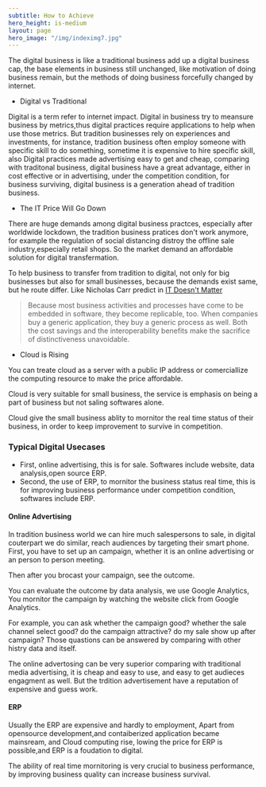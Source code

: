 ```yaml
---
subtitle: How to Achieve
hero_height: is-medium
layout: page
hero_image: "/img/indeximg7.jpg"
---
```


The digital business is like a traditional business add up a digital business cap, the base elements in business still unchanged, like motivation of doing business remain, but the methods of doing business forcefully changed by internet.

- Digital vs Traditional

Digital is a term refer to internet impact. Digital in business try to meansure business by metrics,thus digital practices require applications to help when use those metrics. But tradition businesses rely on experiences and investments, for instance, tradition business often employ someone with specific skill to do something, sometime it is expensive to hire specific skill, also Digital practices made advertising easy to get and cheap, comparing with traditonal business, digital business have a great advantage, either in cost effective or in advertising, under the competition condition, for business surviving, digital business is a generation ahead of tradition business.       

- The IT Price Will Go Down

There are huge demands among digital business practces, especially after worldwide lockdown, the tradition business pratices don't work anymore, for example the regulation of social distancing distroy the offline sale industry,especially retail shops. So the market demand an affordable solution for digital transfermation.

To help business to transfer from tradition to digital, not only for big businesses but also for small businesses, because the demands exist same, but he route differ. Like Nicholas Carr predict in [IT Doesn't Matter](https://www.icto.info/Article11.pdf)

> Because  most  business  activities  and processes  have  come  to  be  embedded in software, they become replicable, too. When  companies  buy  a  generic  application, they  buy  a  generic  process  as well. Both  the  cost  savings  and  the  interoperability  benefits  make  the  sacrifice of distinctiveness unavoidable.

- Cloud is Rising

You can treate cloud as a server with a public IP address or comerciallize the computing resource to make the price affordable.

Cloud is very suitable for small business, the service is emphasis on being a part of business but not saling softwares alone.

Cloud give the small business ablity to mornitor the real time status of their business, in order to keep improvement to survive in competition.

### Typical Digital Usecases

- First, online advertising, this is for sale. Softwares include website, data analysis,open source ERP.
- Second, the use of ERP, to mornitor the business status real time, this is for improving business performance under competition condition, softwares include ERP.

#### Online Advertising

In tradition business world we can hire much salespersons to sale, in digital couterpart we do similar, reach audiences by targeting their smart phone. First, you have to set up an campaign, whether it is an online advertising or an person to person meeting.

Then after you brocast your campaign, see the outcome.

You can evaluate the outcome by data analysis, we use Google Analytics, You mornitor the campaign by watching the website click from Google Analytics.

For example, you can ask whether the campaign good? whether the sale channel select good? do the campaign attractive? do my sale show up after campaign? Those quastions can be answered by comparing with other histry data and itself.

The online advertosing can be very superior comparing with traditional media advertising, it is cheap and easy to use, and easy to get audieces engagment as well. But the trdition advertisement have a reputation of expensive and guess work. 

#### ERP

Usually the ERP are expensive and hardly to employment, Apart from opensource development,and contaiberized application became mainsream, and Cloud computing rise, lowing the price for ERP is possible,and ERP is a foudation to digital.

The ability of real time mornitoring is very crucial to business performance, by improving business quality can increase business survival.
